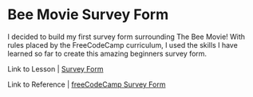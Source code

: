 <h1>Bee Movie Survey Form</h1>
<p>I decided to build my first survey form surrounding 
The Bee Movie! With rules placed by the FreeCodeCamp curriculum, I used the skills I have learned so far to create this amazing beginners survey form.</p>

<p>Link to Lesson | <a target="_blank" href="https://www.freecodecamp.org/learn/2022/responsive-web-design/build-a-survey-form-project/build-a-survey-form">Survey Form</a></p>
<p>Link to Reference | <a target="_blank" href="https://survey-form.freecodecamp.rocks/">freeCodeCamp Survey Form</a></p>